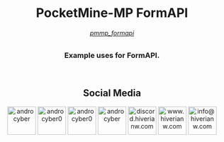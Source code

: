 <h1 align="center">PocketMine-MP FormAPI</h1>
<h6 align="center"><a href="https://github.com/androcyber/pmmp_formapi">pmmp_formapi</a></h6>
<h3 align="center">Example uses for FormAPI.</h3><br>

<h2 align="center">Social Media</h3>
<p align="center">
<a href="https://www.youtube.com/androcyber" target="_blank"><img alt="androcyber" src="https://i.hizliresim.com/ibuzuks.png" width="64" height="64"></img></a>
<a href="https://www.twitter.com/androcyber0" target="_blank"><img alt="androcyber0" src="https://i.hizliresim.com/r98d0rb.png" width="64" height="64"></img></a>
<a href="https://www.instagram.com/androcyber0" target="_blank"><img alt="androcyber0" src="https://i.hizliresim.com/4xhm1hk.png" width="64" height="64"></img></a>
<a href="https://www.github.com/androcyber" target="_blank"><img alt="androcyber" src="https://i.hizliresim.com/jxp3m16.png" width="64" height="64"></img></a>
<a href="https://discord.com/invite/34p9Dg28wy" target="_blank"><img alt="discord.hiverianw.com" src="https://i.hizliresim.com/rcgesvp.png" width="64" height="64"></img></a>
<a href="https://www.hiverianw.com" target="_blank"><img alt="www.hiverianw.com" src="https://i.hizliresim.com/jlh9wm3.png" width="64" height="64"></img></a>
<a href="mailto:info@hiverina.womc" target="_blank"><img alt="info@hiverianw.com" src="https://i.hizliresim.com/mgxnk25.png" width="64" height="64"></img></a>
</p>